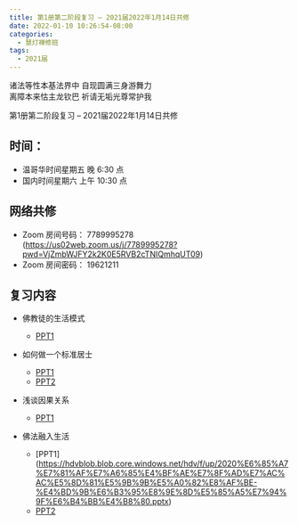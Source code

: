 ```yaml
---
title: 第1册第二阶段复习 – 2021届2022年1月14日共修
date: 2022-01-10 10:26:54-08:00
categories:
  - 慧灯禅修班
tags:
  - 2021届
---
```

诸法等性本基法界中 自现圆满三身游舞力  
离障本来怙主龙钦巴 祈请无垢光尊常护我  

第1册第二阶段复习 – 2021届2022年1月14日共修

## 时间：

* 温哥华时间星期五 晚 6:30 点
* 国内时间星期六 上午 10:30 点

## 网络共修

* Zoom 房间号码： 7789995278 (<https://us02web.zoom.us/j/7789995278?pwd=VjZmbWJFY2k2K0E5RVB2cTNIQmhqUT09>)
* Zoom 房间密码： 19621211

## 复习内容

- 佛教徒的生活模式
  - [PPT1](https://hdvblob.blob.core.windows.net/hdv/f/up/2020%E6%85%A7%E7%81%AF%E7%A6%85%E4%BF%AE%E7%8F%AD%E7%AC%AC%E5%8D%81%E5%A0%82%E8%AF%BE.pptx)

- 如何做一个标准居士
  - [PPT1](https://hdvblob.blob.core.windows.net/hdv/f/up/2020%E6%85%A7%E7%81%AF%E7%A6%85%E4%BF%AE%E7%8F%AD%E7%AC%AC%E5%8D%81%E4%B8%80%E5%A0%82%E8%AF%BE.pptx)
  - [PPT2](https://hdvblob.blob.core.windows.net/hdv/f/up/2020%E6%85%A7%E7%81%AF%E7%A6%85%E4%BF%AE%E7%8F%AD%E7%AC%AC%E5%8D%81%E4%BA%8C%E5%A0%82%E8%AF%BE.pptx)
  

- 浅谈因果关系
  - [PPT1](https://hdvblob.blob.core.windows.net/hdv/f/up/2020%E6%85%A7%E7%81%AF%E7%A6%85%E4%BF%AE%E7%8F%AD%E7%AC%AC%E5%8D%81%E4%B8%89%E5%A0%82%E8%AF%BE.pptx)

- 佛法融入生活
  - [PPT1] (https://hdvblob.blob.core.windows.net/hdv/f/up/2020%E6%85%A7%E7%81%AF%E7%A6%85%E4%BF%AE%E7%8F%AD%E7%AC%AC%E5%8D%81%E5%9B%9B%E5%A0%82%E8%AF%BE-%E4%BD%9B%E6%B3%95%E8%9E%8D%E5%85%A5%E7%94%9F%E6%B4%BB%E4%B8%80.pptx)
  - [PPT2](https://hdvblob.blob.core.windows.net/hdv/f/up/2020慧灯禅修班第十四堂课-佛法融入生活一.pptx)

